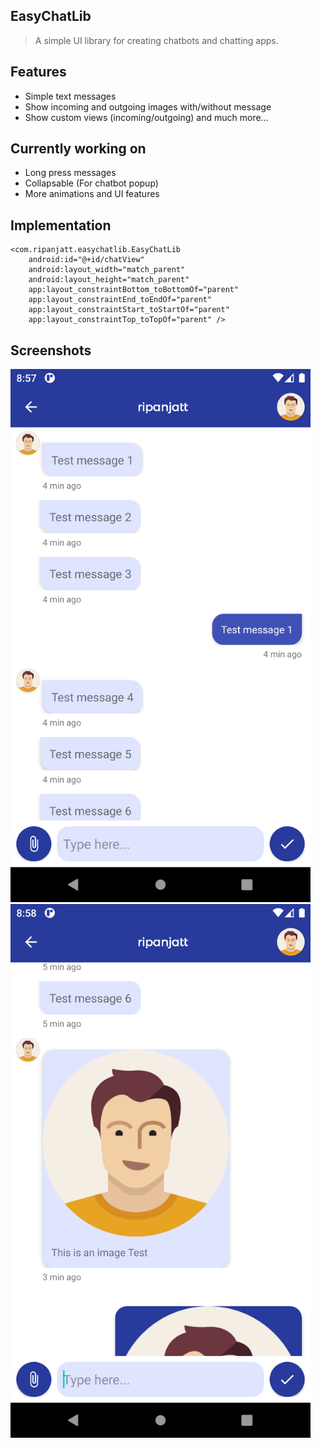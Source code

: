 EasyChatLib
-
> A simple UI library for creating chatbots and chatting apps.

Features
-
* Simple text messages
* Show incoming and outgoing images with/without message
* Show custom views (incoming/outgoing)
and much more...

Currently working on
-
* Long press messages
* Collapsable (For chatbot popup)
* More animations and UI features

Implementation
-

```
<com.ripanjatt.easychatlib.EasyChatLib
    android:id="@+id/chatView"
    android:layout_width="match_parent"
    android:layout_height="match_parent"
    app:layout_constraintBottom_toBottomOf="parent"
    app:layout_constraintEnd_toEndOf="parent"
    app:layout_constraintStart_toStartOf="parent"
    app:layout_constraintTop_toTopOf="parent" />
```

Screenshots
-
<img src='app/s01.png' width=480/>
<img src='app/s02.png' width=480/>
